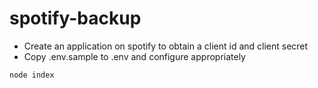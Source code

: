 # spotify-backup

- Create an application on spotify to obtain a client id and client secret
- Copy .env.sample to .env and configure appropriately

```bash
node index
```